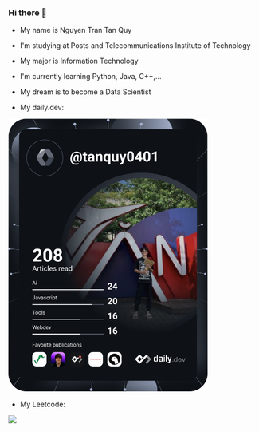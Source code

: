 ### Hi there 👋
- My name is Nguyen Tran Tan Quy
- I'm studying at Posts and Telecommunications Institute of Technology
- My major is Information Technology
- I'm currently learning Python, Java, C++,...
- My dream is to become a Data Scientist

- My daily.dev:

<a href="https://app.daily.dev/TanQuy0401"><img src="https://github.com/NguyenTranTanQuy/NguyenTranTanQuy/blob/main/devcard.svg" width="400" alt="Nguyễn Trần Tấn Quy's Dev Card"/></a>

- My Leetcode:

![](https://leetcode.card.workers.dev/NguyenTranTanQuy?theme=dark&font=baloo&extension=null)
